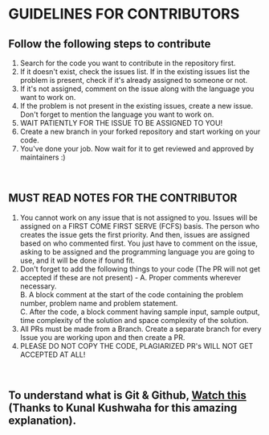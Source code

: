 # GUIDELINES FOR CONTRIBUTORS

## Follow the following steps to contribute

1. Search for the code you want to contribute in the repository first.
2. If it doesn't exist, check the issues list. If in the existing issues list the problem is present, check if it's already assigned to someone or not.
3. If it's not assigned, comment on the issue along with the language you want to work on.
4. If the problem is not present in the existing issues, create a new issue. Don't forget to mention the language you want to work on.
5. WAIT PATIENTLY FOR THE ISSUE TO BE ASSIGNED TO YOU!
6. Create a new branch in your forked repository and start working on your code.
7. You've done your job. Now wait for it to get reviewed and approved by maintainers :)

<br>

## MUST READ NOTES FOR THE CONTRIBUTOR
1. You cannot work on any issue that is not assigned to you. Issues will be assigned on a FIRST COME FIRST SERVE (FCFS) basis. The person who creates the issue gets the first priority. And then, issues are assigned based on who commented first. You just have to comment on the issue, asking to be assigned and the programming language you are going to use, and it will be done if found fit.
2. Don't forget to add the following things to your code (The PR will not get accepted if these are not present) -
    A. Proper comments wherever necessary.<br>
    B. A block comment at the start of the code containing the problem number, problem name and problem statement.<br>
    C. After the code, a block comment having sample input, sample output, time complexity of the solution and space complexity of the solution.<br>
3. All PRs must be made from a Branch. Create a separate branch for every Issue you are working upon and then create a PR.<br>
4. PLEASE DO NOT COPY THE CODE, PLAGIARIZED PR's WILL NOT GET ACCEPTED AT ALL!

<br>

## To understand what is Git & Github, <a href="https://www.youtube.com/watch?v=apGV9Kg7ics  " target="_blank">Watch this</a> (Thanks to Kunal Kushwaha for this amazing explanation).